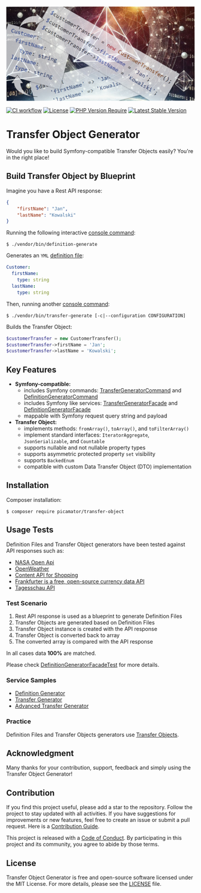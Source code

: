 ![Transfer Object Generator](doc/img/transfer-object-generator.jpg)

[![CI workflow](https://github.com/picamator/transfer-object/actions/workflows/ci.yml/badge.svg?event=push)](https://github.com/picamator/transfer-object/actions)
[![License](https://poser.pugx.org/picamator/transfer-object/license)](https://packagist.org/packages/picamator/transfer-object)
[![PHP Version Require](https://poser.pugx.org/picamator/transfer-object/require/php)](https://packagist.org/packages/picamator/transfer-object)
[![Latest Stable Version](https://poser.pugx.org/picamator/transfer-object/v)](https://packagist.org/packages/picamator/transfer-object)

Transfer Object Generator
==========================

Would you like to build Symfony-compatible Transfer Objects easily?
You're in the right place!

Build Transfer Object by Blueprint
----------------------------------

Imagine you have a Rest API response:
```json
{
    "firstName": "Jan",
    "lastName": "Kowalski"
}
```

Running the following interactive [console command](https://github.com/picamator/transfer-object/wiki/Console-Commands#definition-generate):
```shell
$ ./vendor/bin/definition-generate
```

Generates an `YML` [definition file](https://github.com/picamator/transfer-object/wiki/Definition-File):
```yml
Customer:
  firstName:
    type: string
  lastName:
    type: string
```

Then, running another [console command](https://github.com/picamator/transfer-object/wiki/Console-Commands#transfer-generate):
```shell
$ ./vendor/bin/transfer-generate [-c|--configuration CONFIGURATION]
```

Builds the Transfer Object:
```php
$customerTransfer = new CustomerTransfer();
$customerTransfer->firstName = 'Jan';
$customerTransfer->lastName = 'Kowalski';
```

Key Features
------------

* **Symfony-compatible:**
  * includes Symfony commands: [TransferGeneratorCommand](/src/Command/TransferGeneratorCommand.php) and [DefinitionGeneratorCommand](/src/Command/DefinitionGeneratorCommand.php)
  * includes Symfony like services: [TransferGeneratorFacade](/src/TransferGenerator/TransferGeneratorFacade.php) and [DefinitionGeneratorFacade](/src/DefinitionGenerator/DefinitionGeneratorFacade.php)
  * mappable with Symfony request query string and payload
* **Transfer Object:**
  * implements methods: `fromArray()`, `toArray()`, and `toFilterArray()`
  * implement standard interfaces: `IteratorAggregate`, `JsonSerializable`, and `Countable`
  * supports nullable and not nullable property types
  * supports asymmetric protected property `set` visibility
  * supports `BackedEnum`
  * compatible with custom Data Transfer Object (DTO) implementation

Installation
------------

Composer installation:

```shell
$ composer require picamator/transfer-object
```

Usage Tests
-----------

Definition Files and Transfer Object generators have been tested against API responses such as:

* [NASA Open Api](https://api.nasa.gov/neo/rest/v1/neo/2465633?api_key=DEMO_KEY)
* [OpenWeather](https://openweathermap.org/current#example_JSON)
* [Content API for Shopping](https://developers.google.com/shopping-content/guides/products/products-api?hl=en)
* [Frankfurter is a free, open-source currency data API](https://api.frankfurter.dev/v1/latest)
* [Tagesschau API](https://tagesschau.api.bund.dev)

### Test Scenario

1. Rest API response is used as a blueprint to generate Definition Files
2. Transfer Objects are generated based on Definition Files
3. Transfer Object instance is created with the API response
4. Transfer Object is converted back to array
5. The converted array is compared with the API response

In all cases data **100%** are matched.

Please check [DefinitionGeneratorFacadeTest](/tests/integration/DefinitionGenerator/DefinitionGeneratorFacadeTest.php) for more details.

### Service Samples

- [Definition Generator](/doc/samples/try-definition-generator.php)
- [Transfer Generator](/doc/samples/try-transfer-generator.php)
- [Advanced Transfer Generator](/doc/samples/try-advanced-transfer-generator.php)

### Practice

Definition Files and Transfer Objects generators use [Transfer Objects](/src/Generated).

Acknowledgment
--------------

Many thanks for your contribution, support, feedback and simply using the Transfer Object Generator!

Contribution
------------

If you find this project useful, please add a star to the repository. Follow the project to stay updated with all activities.
If you have suggestions for improvements or new features, feel free to create an issue or submit a pull request.
Here is a [Contribution Guide](CONTRIBUTING.md).


This project is released with a [Code of Conduct](CODE_OF_CONDUCT.md).
By participating in this project and its community, you agree to abide by those terms.

License
-------

Transfer Object Generator is free and open-source software licensed under the MIT License.
For more details, please see the [LICENSE](LICENSE) file.

